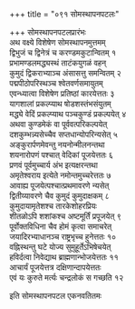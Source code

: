 +++
title = "०९१ सोमस्थापनपटलः"

+++
सोमस्थापनपटलप्रारंभः    
अथ वक्ष्ये विशेषेण सोमस्थापनमुत्तमम्  
द्विभुजं च द्विनेत्रं च करण्डमकुटान्वितम्  १  
प्रभामण्डलमद्ध्यस्थं ताटंकयुगळं वहन्  
कुमुदं द्विकराभ्याञ्च अंसासत्तु समन्वितम्  २  
पद्मपीठोपरिस्थञ्च श्वेतवर्णसमायुतम्  
एवन्ध्यात्वा विशेषेण प्रतिष्ठां कारयेत्ततः  ३  
यागशालां प्रकल्प्याथ षोडशस्तंभसंयुतम्  
मद्ध्ये वेदिं प्रकल्प्याथ पञ्चकुण्डं प्रकल्पयेत्  ४  
अथवा कुण्डमेकं वा पूर्ववत्परिकल्पयेत्  
दशकुम्भन्न्यसेच्चैव सप्तधान्योपरिन्यसेत्  ५  
अङ्कुरार्पणमेवन्तु नयनोन्मीलनन्तथा  
शयनारोपणं पश्चात् वेदिकां पूजयेत्ततः  ६  
प्रणवं पूर्वमुच्चार्य अंभ इत्यक्षरन्तथा  
अमृतेश्वराय इत्येते नमोन्तमुच्चरेत्ततः  ७  
आवाह्य पूजयेत्पश्चात्प्रथमावरणे न्यसेत्  
द्वितीय्यावरणे चैव कुमुदं कुमुदाक्षकम्  ८  
कुमुदायामृतेशश्च तारकेशोहरप्रियः  
शीतळोऽपि शशांकश्च अष्टमूर्तिं प्रपूजयेत्  ९  
पूर्वोक्तविधिना चैव होमं कृत्वा समाचरेत्  
जयादिरभ्याधानञ्च राष्ट्रभृच्च हुनेत्ततः  १०  
वह्निस्थन्तु घटे योज्य सुमुहूर्तेऽभिषेचयेत्  
हविर्दत्वा निवेद्याथ ब्राह्मणान्भोजयेत्ततः  ११  
आचार्यं पूजयेत्तत्र दक्षिणान्दापयेत्ततः  
एवं यः कुरुते मर्त्यः चन्द्रलोकं स गच्छति  १२  

इति सोमस्थापनपटल एकनवतितमः  
